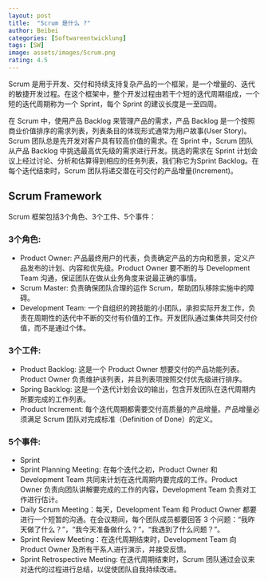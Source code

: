 ```yaml
---
layout: post
title:  "Scrum 是什么 ?"
author: Beibei
categories: [Softwareentwicklung]
tags: [SW]
image: assets/images/Scrum.png
rating: 4.5
---
```


Scrum 是用于开发、交付和持续支持复杂产品的一个框架，是一个增量的、迭代的敏捷开发过程。在这个框架中，整个开发过程由若干个短的迭代周期组成，一个短的迭代周期称为一个 Sprint，每个 Sprint 的建议长度是一至四周。

在 Scrum 中，使用产品 Backlog 来管理产品的需求，产品 Backlog 是一个按照商业价值排序的需求列表，列表条目的体现形式通常为用户故事(User Story)。Scrum 团队总是先开发对客户具有较高价值的需求。在 Sprint 中，Scrum 团队从产品 Backlog 中挑选最高优先级的需求进行开发。挑选的需求在 Sprint 计划会议上经过讨论、分析和估算得到相应的任务列表，我们称它为Sprint Backlog。在每个迭代结束时，Scrum 团队将递交潜在可交付的产品增量(Increment)。

## Scrum Framework

Scrum 框架包括3个角色、3个工件、5个事件：

### 3个角色:

+ Product Owner: 产品最终用户的代表，负责确定产品的方向和愿景，定义产品发布的计划、内容和优先级。Product Owner 要不断的与 Development Team 沟通，保证团队在做从业务角度来说最正确的事情。
+ Scrum Master: 负责确保团队合理的运作 Scrum，帮助团队移除实施中的障碍。
+ Development Team: 一个自组织的跨技能的小团队，承担实际开发工作，负责在周期性的迭代中不断的交付有价值的工作。开发团队通过集体共同交付价值，而不是通过个体。

### 3个工件:

+ Product Backlog: 这是一个 Product Owner 想要交付的产品功能列表。 Product Owner 负责维护该列表，并且列表项按照交付优先级进行排序。
+ Spring Backlog: 这是一个迭代计划会议的输出，包含开发团队在迭代周期内所要完成的工作列表。
+ Product Increment: 每个迭代周期都需要交付高质量的产品增量。产品增量必须满足 Scrum 团队对完成标准（Definition of Done）的定义。

### 5个事件:

+ Sprint 
+ Sprint Planning Meeting: 在每个迭代之初，Product Owner 和 Development Team 共同来计划在迭代周期内要完成的工作。Product Owner 负责向团队讲解要完成的工作的内容，Development Team 负责对工作进行估计。
+ Daily Scrum Meeting：每天，Development Team 和 Product Owner 都要进行一个短暂的沟通。在会议期间，每个团队成员都要回答 3 个问题：“我昨天做了什么？”，“我今天准备做什么？”，“我遇到了什么问题？”。
+ Sprint Review Meeting：在迭代周期结束时，Development Team 向 Product Owner 及所有干系人进行演示，并接受反馈。
+ Sprint Retrospective Meeting: 在迭代周期结束时，Scrum 团队通过会议来对迭代的过程进行总结，以促使团队自我持续改进。

